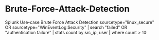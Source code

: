 # Brute-Force-Attack-Detection
Splunk Use-case Brute Force Attack Detection
sourcetype="linux_secure" OR sourcetype="WinEventLog:Security" | search "failed" OR "authentication failure" | stats count by src_ip, user | where count > 10
